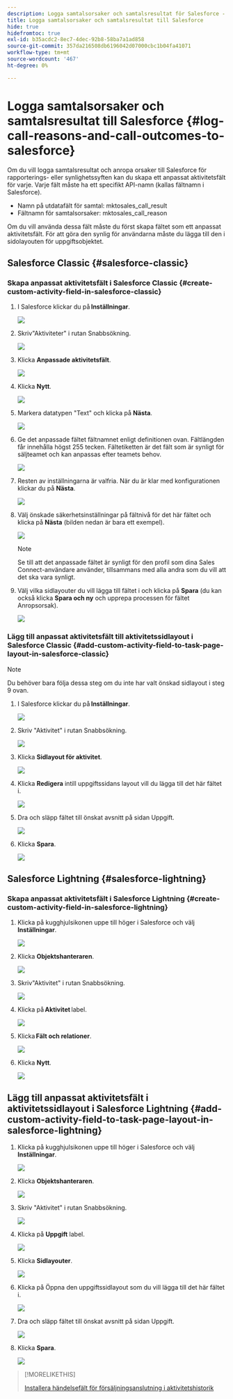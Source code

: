 ```yaml
---
description: Logga samtalsorsaker och samtalsresultat för Salesforce - Marketo Docs - produktdokumentation
title: Logga samtalsorsaker och samtalsresultat till Salesforce
hide: true
hidefromtoc: true
exl-id: b35acdc2-8ec7-4dec-92b8-58ba7a1ad858
source-git-commit: 357da216508db6196042d07000cbc1b04fa41071
workflow-type: tm+mt
source-wordcount: '467'
ht-degree: 0%

---
```


# Logga samtalsorsaker och samtalsresultat till Salesforce {#log-call-reasons-and-call-outcomes-to-salesforce}

Om du vill logga samtalsresultat och anropa orsaker till Salesforce för rapporterings- eller synlighetssyften kan du skapa ett anpassat aktivitetsfält för varje. Varje fält måste ha ett specifikt API-namn (kallas fältnamn i Salesforce).

* Namn på utdatafält för samtal: mktosales_call_result
* Fältnamn för samtalsorsaker: mktosales_call_reason

Om du vill använda dessa fält måste du först skapa fältet som ett anpassat aktivitetsfält. För att göra den synlig för användarna måste du lägga till den i sidolayouten för uppgiftsobjektet.

## Salesforce Classic {#salesforce-classic}

### Skapa anpassat aktivitetsfält i Salesforce Classic  {#create-custom-activity-field-in-salesforce-classic}

1. I Salesforce klickar du på **Inställningar**.

   ![](assets/log-call-reasons-and-call-outcomes-to-salesforce-1.png)

1. Skriv&quot;Aktiviteter&quot; i rutan Snabbsökning.

   ![](assets/log-call-reasons-and-call-outcomes-to-salesforce-2.png)

1. Klicka **Anpassade aktivitetsfält**.

   ![](assets/log-call-reasons-and-call-outcomes-to-salesforce-3.png)

1. Klicka **Nytt**.

   ![](assets/log-call-reasons-and-call-outcomes-to-salesforce-4.png)

1. Markera datatypen &quot;Text&quot; och klicka på **Nästa**.

   ![](assets/log-call-reasons-and-call-outcomes-to-salesforce-5.png)

1. Ge det anpassade fältet fältnamnet enligt definitionen ovan. Fältlängden får innehålla högst 255 tecken. Fältetiketten är det fält som är synligt för säljteamet och kan anpassas efter teamets behov.

   ![](assets/log-call-reasons-and-call-outcomes-to-salesforce-6.png)

1. Resten av inställningarna är valfria. När du är klar med konfigurationen klickar du på **Nästa**.

   ![](assets/log-call-reasons-and-call-outcomes-to-salesforce-7.png)

1. Välj önskade säkerhetsinställningar på fältnivå för det här fältet och klicka på **Nästa** (bilden nedan är bara ett exempel).

   ![](assets/log-call-reasons-and-call-outcomes-to-salesforce-8.png)

   >[!NOTE]
   >
   >Se till att det anpassade fältet är synligt för den profil som dina Sales Connect-användare använder, tillsammans med alla andra som du vill att det ska vara synligt.

1. Välj vilka sidlayouter du vill lägga till fältet i och klicka på **Spara** (du kan också klicka **Spara och ny** och upprepa processen för fältet Anropsorsak).

   ![](assets/log-call-reasons-and-call-outcomes-to-salesforce-9.png)

### Lägg till anpassat aktivitetsfält till aktivitetssidlayout i Salesforce Classic {#add-custom-activity-field-to-task-page-layout-in-salesforce-classic}

>[!NOTE]
>
>Du behöver bara följa dessa steg om du inte har valt önskad sidlayout i steg 9 ovan.

1. I Salesforce klickar du på **Inställningar**.

   ![](assets/log-call-reasons-and-call-outcomes-to-salesforce-10.png)

1. Skriv &quot;Aktivitet&quot; i rutan Snabbsökning.

   ![](assets/log-call-reasons-and-call-outcomes-to-salesforce-11.png)

1. Klicka **Sidlayout för aktivitet**.

   ![](assets/log-call-reasons-and-call-outcomes-to-salesforce-12.png)

1. Klicka **Redigera** intill uppgiftssidans layout vill du lägga till det här fältet i.

   ![](assets/log-call-reasons-and-call-outcomes-to-salesforce-13.png)

1. Dra och släpp fältet till önskat avsnitt på sidan Uppgift.

   ![](assets/log-call-reasons-and-call-outcomes-to-salesforce-14.png)

1. Klicka **Spara**.

   ![](assets/log-call-reasons-and-call-outcomes-to-salesforce-15.png)

## Salesforce Lightning {#salesforce-lightning}

### Skapa anpassat aktivitetsfält i Salesforce Lightning {#create-custom-activity-field-in-salesforce-lightning}

1. Klicka på kugghjulsikonen uppe till höger i Salesforce och välj **Inställningar**.

   ![](assets/log-call-reasons-and-call-outcomes-to-salesforce-16.png)

1. Klicka **Objektshanteraren**.

   ![](assets/log-call-reasons-and-call-outcomes-to-salesforce-17.png)

1. Skriv&quot;Aktivitet&quot; i rutan Snabbsökning.

   ![](assets/log-call-reasons-and-call-outcomes-to-salesforce-18.png)

1. Klicka på **Aktivitet** label.

   ![](assets/log-call-reasons-and-call-outcomes-to-salesforce-19.png)

1. Klicka **Fält och relationer**.

   ![](assets/log-call-reasons-and-call-outcomes-to-salesforce-20.png)

1. Klicka **Nytt**.

   ![](assets/log-call-reasons-and-call-outcomes-to-salesforce-21.png)

## Lägg till anpassat aktivitetsfält i aktivitetssidlayout i Salesforce Lightning {#add-custom-activity-field-to-task-page-layout-in-salesforce-lightning}

1. Klicka på kugghjulsikonen uppe till höger i Salesforce och välj **Inställningar**.

   ![](assets/log-call-reasons-and-call-outcomes-to-salesforce-22.png)

1. Klicka **Objektshanteraren**.

   ![](assets/log-call-reasons-and-call-outcomes-to-salesforce-23.png)

1. Skriv &quot;Aktivitet&quot; i rutan Snabbsökning.

   ![](assets/log-call-reasons-and-call-outcomes-to-salesforce-24.png)

1. Klicka på **Uppgift** label.

   ![](assets/log-call-reasons-and-call-outcomes-to-salesforce-25.png)

1. Klicka **Sidlayouter**.

   ![](assets/log-call-reasons-and-call-outcomes-to-salesforce-26.png)

1. Klicka på Öppna den uppgiftssidlayout som du vill lägga till det här fältet i.

   ![](assets/log-call-reasons-and-call-outcomes-to-salesforce-27.png)

1. Dra och släpp fältet till önskat avsnitt på sidan Uppgift.

   ![](assets/log-call-reasons-and-call-outcomes-to-salesforce-28.png)

1. Klicka **Spara**.

   ![](assets/log-call-reasons-and-call-outcomes-to-salesforce-29.png)

>[!MORELIKETHIS]
>
>[Installera händelsefält för försäljningsanslutning i aktivitetshistorik](/help/marketo/product-docs/marketo-sales-connect/crm/salesforce-customization/install-sales-connect-event-fields-on-activity-history.md)

